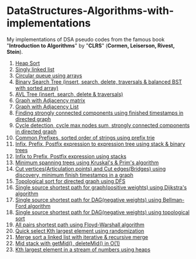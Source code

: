 # DataStructures-Algorithms-with-implementations
My implementations of DSA pseudo codes from the famous book "**Introduction to Algorithms**" by "**CLRS**" (**Cormen, Leiserson, Rivest, Stein**).
1. <a href="https://ideone.com/bDpFMw">Heap Sort</a>
2. <a href="https://workat.tech/codes/u3kga6k1">Singly linked list</a>
3. <a href="https://ideone.com/r6iZfI">Circular queue using arrays</a>
4. <a href="https://ideone.com/AxYbv4">Binary Search Tree (insert, search, delete, traversals & balanced BST with sorted array)</a>
5. <a href="https://ideone.com/gnRXTc">AVL Tree (insert, search, delete & traversals)</a>
6. <a href="https://ideone.com/1paItO">Graph with Adjacency matrix</a>
7. <a href="https://ideone.com/CcvSqG">Graph with Adjacency List</a>
8. <a href="https://ideone.com/bivKi0">Finding strongly connected components using finished timestamps in directed graph</a>
9. <a href="https://ideone.com/LHHzzY">Cycle detection, cycle max nodes sum, strongly connected components in directed graph</a>
10. <a href="https://ideone.com/e8ZWBO">Common Prefixes, sorted order of strings using prefix trie</a>
11. <a href="https://ideone.com/45LIh1">Infix, Prefix, Postfix expression to expression tree using stack & binary trees</a>
12. <a href="https://ideone.com/mtwH5r">Infix to Prefix, Postfix expression using stacks</a>
13. <a href="https://ideone.com/UdCkpn">Minimum spanning trees using Kruskal's & Prim's algorithm</a>
14. <a href="https://ideone.com/wGSJ7W">Cut vertices(Articulation points) and Cut edges(Bridges) using discovery, minimum finish timestamps in a graph</a>
15. <a href="https://ideone.com/EYw1ut">Topological sort for directed graph using DFS</a>
16. <a href="https://ideone.com/wYe5sa">Single source shortest path for graph(positive weights) using Dijkstra's algorithm</a>
17. <a href="https://ideone.com/DPperb">Single source shortest path for DAG(negative weights) using Bellman-Ford algorithm</a>
18. <a href="https://ideone.com/HhYGbc">Single source shortest path for DAG(negative weights) using topological sort</a>
19. <a href="https://ideone.com/6HlfDE">All pairs shortest path using Floyd-Warshall algorithm</a>
20. <a href="https://ideone.com/EdYSh6">Quick select Kth largest element using randomization</a>
21. <a href="https://ideone.com/UbiSjb">Merge sort a linked list with iterative & recursive merge</a>
22. <a href="https://ideone.com/MjYoLl">Mid stack with getMid(), deleteMid() in O(1)</a>
23. <a href="https://ideone.com/yfsUSu">Kth largest element in a stream of numbers using heaps</a>
